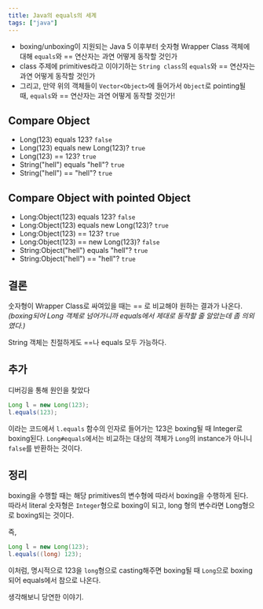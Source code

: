 ```yaml
---
title: Java의 equals의 세계
tags: ["java"]
---
```


- boxing/unboxing이 지원되는 Java 5 이후부터 숫자형 Wrapper Class 객체에 대해 `equals`와 == 연산자는 과연 어떻게 동작할 것인가
- class 주제에 primitives라고 이야기하는 `String class`의 `equals`와 == 연산자는 과연 어떻게 동작할 것인가
- 그리고, 만약 위의 객체들이 `Vector<Object>`에 들어가서 `Object`로 pointing될 때, `equals`와 == 연산자는 과연 어떻게 동작할 것인가!

## Compare Object

- Long(123) equals 123? `false`
- Long(123) equals new Long(123)? `true`
- Long(123) == 123? `true`
- String("hell") equals "hell"? `true`
- String("hell") == "hell"? `true`

## Compare Object with pointed Object

- Long:Object(123) equals 123? `false`
- Long:Object(123) equals new Long(123)? `true`
- Long:Object(123) == 123? `true`
- Long:Object(123) == new Long(123)? `false`
- String:Object("hell") equals "hell"? `true`
- String:Object("hell") == "hell"? `true`

## 결론

숫자형이 Wrapper Class로 싸여있을 때는 == 로 비교해야 원하는 결과가 나온다.  
_(boxing되어 Long 객체로 넘어가니까 equals에서 제대로 동작할 줄 알았는데 좀 의외였다.)_

String 객체는 친절하게도 ==나 equals 모두 가능하다.

## 추가

디버깅을 통해 원인을 찾았다

```java
Long l = new Long(123);
l.equals(123);
```

이라는 코드에서 `l.equals` 함수의 인자로 들어가는 123은 boxing될 때 Integer로 boxing된다.
`Long#equals`에서는 비교하는 대상의 객체가 `Long`의 instance가 아니니 `false`를 반환하는 것이다.

## 정리

boxing을 수행할 때는 해당 primitives의 변수형에 따라서 boxing을 수행하게 된다.
따라서 literal 숫자형은 `Integer`형으로 boxing이 되고, long 형의 변수라면 Long형으로 boxing되는 것이다.

즉,

```java
Long l = new Long(123);
l.equals((long) 123);
```

이처럼, 명시적으로 123을 `long`형으로 casting해주면 boxing될 때 `Long`으로 boxing되어 equals에서 참으로 나온다.

생각해보니 당연한 이야기.
